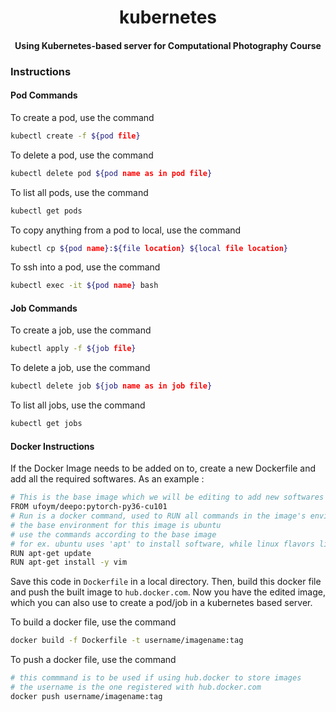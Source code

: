 <h1 align="center">kubernetes</h1>
<h4 align="center">Using Kubernetes-based server for Computational Photography Course</h4>

### Instructions
#### Pod Commands

To create a pod, use the command
```bash
kubectl create -f ${pod file}
```

To delete a pod, use the command
```bash
kubectl delete pod ${pod name as in pod file}
```

To list all pods, use the command
```bash
kubectl get pods
```

To copy anything from  a pod to local, use the command
```bash
kubectl cp ${pod name}:${file location} ${local file location}
```

To ssh into a pod, use the command
```bash
kubectl exec -it ${pod name} bash
```

#### Job Commands

To create a job, use the command
```bash
kubectl apply -f ${job file}
```

To delete a job, use the command
```bash
kubectl delete job ${job name as in job file}
```

To list all jobs, use the command
```bash
kubectl get jobs
```

#### Docker Instructions
If the Docker Image needs to be added on to, create a new Dockerfile and add all the required softwares. As an example : 

```bash
# This is the base image which we will be editing to add new softwares
FROM ufoym/deepo:pytorch-py36-cu101
# Run is a docker command, used to RUN all commands in the image's environment
# the base environment for this image is ubuntu
# use the commands according to the base image
# for ex. ubuntu uses 'apt' to install software, while linux flavors like fedora will use 'yum'
RUN apt-get update
RUN apt-get install -y vim
```

Save this code in `Dockerfile` in a local directory. Then, build this docker file and push the built image to `hub.docker.com`. Now you have the edited image, which you can also use to create a pod/job in a kubernetes based server.

To build a docker file, use the command
```bash
docker build -f Dockerfile -t username/imagename:tag
```

To push a docker file, use the command
```bash
# this commmand is to be used if using hub.docker to store images
# the username is the one registered with hub.docker.com
docker push username/imagename:tag
```
